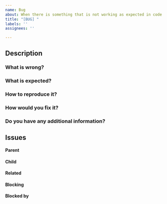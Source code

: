 ```yaml
---
name: Bug
about: When there is something that is not working as expected in code or other places
title: "[BUG] "
labels: ''
assignees: ''

---
```


## Description

### What is wrong?



### What is expected?



### How to reproduce it?



### How would you fix it?



### Do you have any additional information?



##  Issues
<!--
If it is possible, link issues via task lists sorted by issue numbers like:

- [ ] #1 [BUG] X is not working
- [ ] #2 [DESIGN] Design for X
-->

#### Parent



#### Child



#### Related



#### Blocking
<!-- This issue is blocking other issues. Once this issue is done, we can work on the other issues. -->



#### Blocked by
<!-- This issue is blocked by other issues. Once the other issues are done, we can work on this issue. -->
